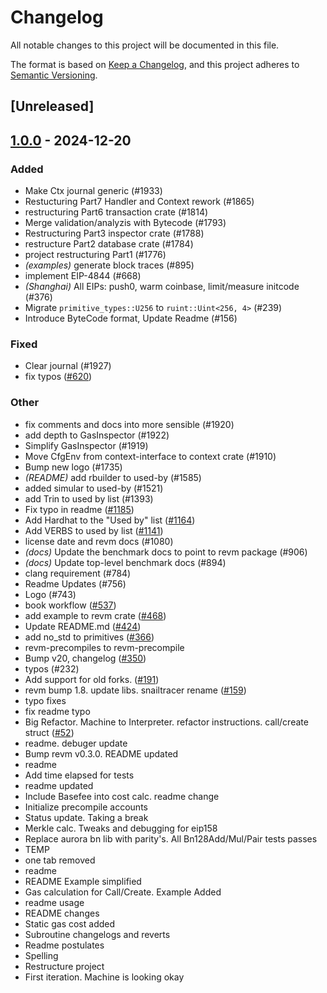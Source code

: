 # Changelog

All notable changes to this project will be documented in this file.

The format is based on [Keep a Changelog](https://keepachangelog.com/en/1.0.0/),
and this project adheres to [Semantic Versioning](https://semver.org/spec/v2.0.0.html).

## [Unreleased]

## [1.0.0](https://github.com/lancorer/revm/releases/tag/revm-inspector-v1.0.0) - 2024-12-20

### Added

- Make Ctx journal generic (#1933)
- Restucturing Part7 Handler and Context rework (#1865)
- restructuring Part6 transaction crate (#1814)
- Merge validation/analyzis with Bytecode (#1793)
- Restructuring Part3 inspector crate (#1788)
- restructure Part2 database crate (#1784)
- project restructuring Part1 (#1776)
- *(examples)* generate block traces (#895)
- implement EIP-4844 (#668)
- *(Shanghai)* All EIPs: push0, warm coinbase, limit/measure initcode (#376)
- Migrate `primitive_types::U256` to `ruint::Uint<256, 4>` (#239)
- Introduce ByteCode format, Update Readme (#156)

### Fixed

- Clear journal (#1927)
- fix typos ([#620](https://github.com/lancorer/revm/pull/620))

### Other

- fix comments and docs into more sensible (#1920)
- add depth to GasInspector (#1922)
- Simplify GasInspector (#1919)
- Move CfgEnv from context-interface to context crate (#1910)
- Bump new logo (#1735)
- *(README)* add rbuilder to used-by (#1585)
- added simular to used-by (#1521)
- add Trin to used by list (#1393)
- Fix typo in readme ([#1185](https://github.com/lancorer/revm/pull/1185))
- Add Hardhat to the "Used by" list ([#1164](https://github.com/lancorer/revm/pull/1164))
- Add VERBS to used by list ([#1141](https://github.com/lancorer/revm/pull/1141))
- license date and revm docs (#1080)
- *(docs)* Update the benchmark docs to point to revm package (#906)
- *(docs)* Update top-level benchmark docs (#894)
- clang requirement (#784)
- Readme Updates (#756)
- Logo (#743)
- book workflow ([#537](https://github.com/lancorer/revm/pull/537))
- add example to revm crate ([#468](https://github.com/lancorer/revm/pull/468))
- Update README.md ([#424](https://github.com/lancorer/revm/pull/424))
- add no_std to primitives ([#366](https://github.com/lancorer/revm/pull/366))
- revm-precompiles to revm-precompile
- Bump v20, changelog ([#350](https://github.com/lancorer/revm/pull/350))
- typos (#232)
- Add support for old forks. ([#191](https://github.com/lancorer/revm/pull/191))
- revm bump 1.8. update libs. snailtracer rename ([#159](https://github.com/lancorer/revm/pull/159))
- typo fixes
- fix readme typo
- Big Refactor. Machine to Interpreter. refactor instructions. call/create struct ([#52](https://github.com/lancorer/revm/pull/52))
- readme. debuger update
- Bump revm v0.3.0. README updated
- readme
- Add time elapsed for tests
- readme updated
- Include Basefee into cost calc. readme change
- Initialize precompile accounts
- Status update. Taking a break
- Merkle calc. Tweaks and debugging for eip158
- Replace aurora bn lib with parity's. All Bn128Add/Mul/Pair tests passes
- TEMP
- one tab removed
- readme
- README Example simplified
- Gas calculation for Call/Create. Example Added
- readme usage
- README changes
- Static gas cost added
- Subroutine changelogs and reverts
- Readme postulates
- Spelling
- Restructure project
- First iteration. Machine is looking okay
